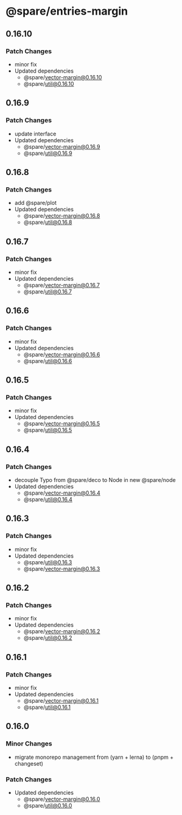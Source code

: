 # @spare/entries-margin

## 0.16.10

### Patch Changes

- minor fix
- Updated dependencies
  - @spare/vector-margin@0.16.10
  - @spare/util@0.16.10

## 0.16.9

### Patch Changes

- update interface
- Updated dependencies
  - @spare/vector-margin@0.16.9
  - @spare/util@0.16.9

## 0.16.8

### Patch Changes

- add @spare/plot
- Updated dependencies
  - @spare/vector-margin@0.16.8
  - @spare/util@0.16.8

## 0.16.7

### Patch Changes

- minor fix
- Updated dependencies
  - @spare/vector-margin@0.16.7
  - @spare/util@0.16.7

## 0.16.6

### Patch Changes

- minor fix
- Updated dependencies
  - @spare/vector-margin@0.16.6
  - @spare/util@0.16.6

## 0.16.5

### Patch Changes

- minor fix
- Updated dependencies
  - @spare/vector-margin@0.16.5
  - @spare/util@0.16.5

## 0.16.4

### Patch Changes

- decouple Typo from @spare/deco to Node in new @spare/node
- Updated dependencies
  - @spare/vector-margin@0.16.4
  - @spare/util@0.16.4

## 0.16.3

### Patch Changes

- minor fix
- Updated dependencies
  - @spare/util@0.16.3
  - @spare/vector-margin@0.16.3

## 0.16.2

### Patch Changes

- minor fix
- Updated dependencies
  - @spare/vector-margin@0.16.2
  - @spare/util@0.16.2

## 0.16.1

### Patch Changes

- minor fix
- Updated dependencies
  - @spare/vector-margin@0.16.1
  - @spare/util@0.16.1

## 0.16.0

### Minor Changes

- migrate monorepo management from (yarn + lerna) to (pnpm + changeset)

### Patch Changes

- Updated dependencies
  - @spare/vector-margin@0.16.0
  - @spare/util@0.16.0
